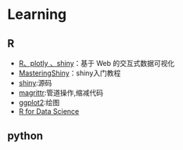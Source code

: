 # Learning

## R

- [R、plotly 、shiny](https://plotly-r.com/)：基于 Web 的交互式数据可视化
- [MasteringShiny](https://mastering-shiny.org/index.html)：shiny入门教程
- [shiny](https://github.com/rstudio/shiny):源码
- [magrittr](https://cran.r-project.org/web/packages/magrittr/vignettes/magrittr.html):管道操作,缩减代码
- [ggplot2](https://ggplot2.tidyverse.org/):绘图
- [R for Data Science]()

## python

